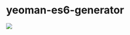 # yeoman-es6-generator

![](https://github.com/cmbirk/yeoman-es6-generator/workflows/Linting/badge.svg)
